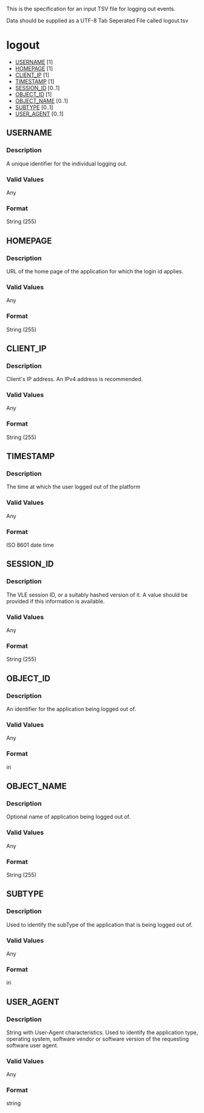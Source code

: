 This is the specification for an input TSV file for logging out events.

Data should be supplied as a UTF-8 Tab Seperated File called logout.tsv

# logout

* [USERNAME](#username) [1]
* [HOMEPAGE](#homepage) [1]
* [CLIENT_IP](#client_ip) [1]
* [TIMESTAMP](#timestamp) [1]
* [SESSION_ID](#session_id) [0..1]
* [OBJECT_ID](#object_id) [1]
* [OBJECT_NAME](#object_name) [0..1]
* [SUBTYPE](#subtype) [0..1]
* [USER_AGENT](#user_agent) [0..1]


## USERNAME 
### Description
A unique identifier for the individual logging out.

### Valid Values
Any

### Format
String (255)


## HOMEPAGE 
### Description
URL of the home page of the application for which the login id applies.

### Valid Values
Any

### Format
String (255)


## CLIENT_IP 
### Description
Client's IP address. An IPv4 address is recommended.

### Valid Values
Any

### Format
String (255)



## TIMESTAMP 
### Description
The time at which the user logged out of the platform

### Valid Values
Any

### Format
ISO 8601 date time


## SESSION_ID 
### Description
The VLE session ID, or a suitably hashed version of it. A value should be provided if this information is available.

### Valid Values
Any

### Format
String (255)

## OBJECT_ID 
### Description
An identifier for the application being logged out of.

### Valid Values
Any

### Format
iri

## OBJECT_NAME 
### Description
Optional name of application being logged out of.

### Valid Values
Any

### Format
String (255)

## SUBTYPE 
### Description
Used to identify the subType of the application that is being logged out of.

### Valid Values
Any

### Format
iri

## USER_AGENT 
### Description
String with User-Agent characteristics. Used to identify the application type, operating system, software vendor or software version of the requesting software user agent. 

### Valid Values
Any

### Format
string